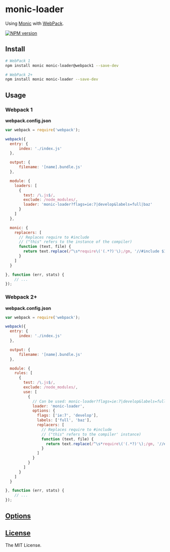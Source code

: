 monic-loader
============

Using [Monic](https://github.com/MonicBuilder/Monic) with [WebPack](http://webpack.github.io).

[![NPM version](http://img.shields.io/npm/v/monic-loader.svg?style=flat)](http://badge.fury.io/js/monic-loader)

## Install

```bash
# WebPack 1
npm install monic monic-loader@webpack1 --save-dev

# WebPack 2+
npm install monic monic-loader --save-dev
```

## Usage
### Webpack 1

**webpack.config.json**

```js
var webpack = require('webpack');

webpack({
  entry: {
      index: './index.js'
  },

  output: {
      filename: '[name].bundle.js'
  },

  module: {
    loaders: [
      {
        test: /\.js$/,
        exclude: /node_modules/,
        loader: 'monic-loader?flags=ie:7|develop&labels=full|baz'
      }
    ]
  },

  monic: {
    replacers: [
      // Replaces require to #include
      // ("this" refers to the instance of the compiler)
      function (text, file) {
        return text.replace(/^\s*require\('(.*?)'\);/gm, '//#include $1');
      }
    ]
  }

}, function (err, stats) {
    // ...
});
```

### Webpack 2+

**webpack.config.json**

```js
var webpack = require('webpack');

webpack({
  entry: {
      index: './index.js'
  },

  output: {
      filename: '[name].bundle.js'
  },

  module: {
    rules: [
      {
        test: /\.js$/,
        exclude: /node_modules/,
        use: [
          {
            // Can be used: monic-loader?flags=ie:7|develop&labels=full|baz
            loader: 'monic-loader',
            options: {
              flags: ['ie:7', 'develop'],
              labels: ['full', 'baz'],
              replacers: [
                // Replaces require to #include
                // ("this" refers to the compiler' instance)
                function (text, file) {
                  return text.replace(/^\s*require\('(.*?)'\);/gm, '//#include $1');
                }
              ]
            }
          }
        ]
      }
    ]
  }

}, function (err, stats) {
    // ...
});
```

## [Options](https://github.com/MonicBuilder/Monic#using-in-nodejs)
## [License](https://github.com/MonicBuilder/monic-loader/blob/master/LICENSE)

The MIT License.
